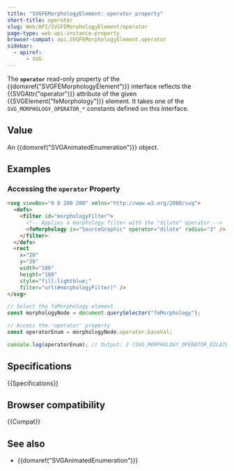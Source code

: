 ```yaml
---
title: "SVGFEMorphologyElement: operator property"
short-title: operator
slug: Web/API/SVGFEMorphologyElement/operator
page-type: web-api-instance-property
browser-compat: api.SVGFEMorphologyElement.operator
sidebar:
  - apiref:
      - SVG
---
```


The **`operator`** read-only property of the {{domxref("SVGFEMorphologyElement")}} interface reflects the {{SVGAttr("operator")}} attribute of the given {{SVGElement("feMorphology")}} element. It takes one of the `SVG_MORPHOLOGY_OPERATOR_*` constants defined on this interface.

## Value

An {{domxref("SVGAnimatedEnumeration")}} object.

## Examples

### Accessing the `operator` Property

```html
<svg viewBox="0 0 200 200" xmlns="http://www.w3.org/2000/svg">
  <defs>
    <filter id="morphologyFilter">
      <!-- Applies a morphology filter with the "dilate" operator -->
      <feMorphology in="SourceGraphic" operator="dilate" radius="3" />
    </filter>
  </defs>
  <rect
    x="20"
    y="20"
    width="100"
    height="100"
    style="fill:lightblue;"
    filter="url(#morphologyFilter)" />
</svg>
```

```js
// Select the feMorphology element
const morphologyNode = document.querySelector("feMorphology");

// Access the 'operator' property
const operatorEnum = morphologyNode.operator.baseVal;

console.log(operatorEnum); // Output: 2 (SVG_MORPHOLOGY_OPERATOR_DILATE)
```

## Specifications

{{Specifications}}

## Browser compatibility

{{Compat}}

## See also

- {{domxref("SVGAnimatedEnumeration")}}
